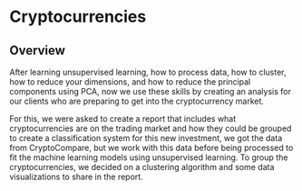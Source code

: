 # Cryptocurrencies

## Overview 
After learning unsupervised learning, how to process data, how to cluster, how to reduce your dimensions, and how to reduce the principal components using PCA, now we use these skills by creating an analysis for our clients who are preparing to get into the cryptocurrency market.

For this, we were asked to create a report that includes what cryptocurrencies are on the trading market and how they could be grouped to create a classification system for this new investment, we got the data from CryptoCompare, but we work with this data before being processed to fit the machine learning models using unsupervised learning. To group the cryptocurrencies, we decided on a clustering algorithm and some data visualizations to share in the report.

